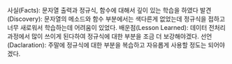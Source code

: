 사실(Facts): 문자열 출력과 정규식, 함수에 대해서 깊이 있는 학습을 하였다
발견(Discovery): 문자열의 메소드와 함수 부분에서는 색다른게 없었는데 정규식을 접하고 너무 새로워서 학습하는데 어려움이 있었다.
배운점(Lesson Learned): 데이터 전처리 과정에서 많이 쓰이게 된다하여 정규식에 대한 부분을 조금 더 보강해야겠다.
선언(Daclaration): 주말에 정규식에 대한 부분을 복습하고 자유롭게 사용할 정도는 되어야겠다.
